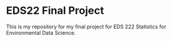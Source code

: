# EDS22 Final Project

This is my repository for my final project for EDS 222 Statistics for Environmental Data Science. 
